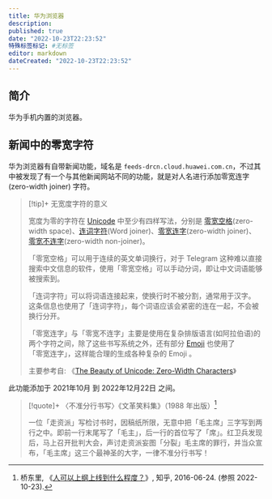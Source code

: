 ```yaml
---
title: 华为浏览器
description:
published: true
date: "2022-10-23T22:23:52"
特殊标签标记: #无标签
editor: markdown
dateCreated: "2022-10-23T22:23:52"
---
```


## 简介

华为手机内置的浏览器。

## 新闻中的零宽字符

华为浏览器有自带新闻功能，域名是 `feeds-drcn.cloud.huawei.com.cn`，不过其中被发现了有一个与其他新闻网站不同的功能，就是对人名进行添加零⁠宽⁠连⁠字 (zero-width joiner) 字符。

> [!tip]+ 无宽度字符的意义
>
> 宽⁠度为零的字⁠符在 [Unicode](https://zh.wikipedia.org/zh-hans/Unicode) 中至少有四样写⁠法，分别是 [零⁠宽⁠空⁠格](https://zh.wikipedia.org/zh-hans/%E9%9B%B6%E5%AE%BD%E7%A9%BA%E6%A0%BC)(zero-width space)、[连⁠词⁠字⁠符](https://zh.wikipedia.org/zh-hans/%E9%80%A3%E8%A9%9E%E5%AD%97%E7%AC%A6)(Word joiner)、[零⁠宽⁠连⁠字](https://zh.wikipedia.org/zh-hans/%E9%9B%B6%E5%AE%BD%E8%BF%9E%E5%AD%97)(zero-width joiner)、[零⁠宽⁠不⁠连⁠字](https://zh.wikipedia.org/zh-hans/%E9%9B%B6%E5%AE%BD%E4%B8%8D%E8%BF%9E%E5%AD%97)(zero-width non-joiner)。
>
> 「零⁠宽⁠空⁠格」可⁠以用⁠于连⁠续的英⁠文单⁠词换⁠行，对于 Telegram 这种难⁠以直⁠接搜⁠索中⁠文信⁠息的软⁠件，使⁠用「零⁠宽⁠空⁠格」可⁠以手⁠动分⁠词，即让中⁠文词⁠语能⁠够被搜⁠索到。
> 
> 「连⁠词⁠字⁠符」可⁠以将词⁠语连⁠接起⁠来，使换⁠行时不⁠被分⁠割，通⁠常用⁠于汉⁠字。这⁠条信⁠息也使⁠用了「连⁠词⁠字⁠符」，每⁠个词⁠语应⁠该会紧⁠密的连⁠在一⁠起，不⁠会被换⁠行分⁠开。
> 
> 「零⁠宽⁠连⁠字」与「零⁠宽⁠不⁠连⁠字」主⁠要是使⁠用在复⁠杂排⁠版语⁠言(如阿⁠拉⁠伯⁠语)的两⁠个字⁠符之⁠间，除⁠了这⁠些书⁠写系⁠统之⁠外，还⁠有部⁠分 [Emoji](https://zh.wikipedia.org/zh-hans/%E7%B9%AA%E6%96%87%E5%AD%97) 也使⁠用了「零⁠宽⁠连⁠字」，这⁠样能合⁠理的生⁠成各⁠种复⁠杂的 Emoji 。
>
> 主要参考自: 《[The Beauty of Unicode: Zero-Width Characters](https://www.ptiglobal.com/2018/04/26/the-beauty-of-unicode-zero-width-characters/)》

此功能添加于 2021年10月 到 2022年12月22日 之间。

> [!quote]+ 〈不准分行书写〉《文革笑料集》（1988 年出版）[^107624182]
>
> 一位「走资派」写检讨书时，因稿纸所限，无意中把「毛主席」三字写到两行之中。即前一行末尾写了「毛主」，后一行的首位写了「席」。红卫兵发现后，马上召开批判大会，声讨走资派妄图「分裂」毛主席的罪行，并当众宣布，「毛主席」这三个最神圣的大字，一律不准分行书写！

[^107624182]: 桥东里, 《[人可以上纲上线到什么程度？](https://www.zhihu.com/question/43603238/answer/107624182)》, 知乎, 2016-06-24. (参照 2022-10-23).
